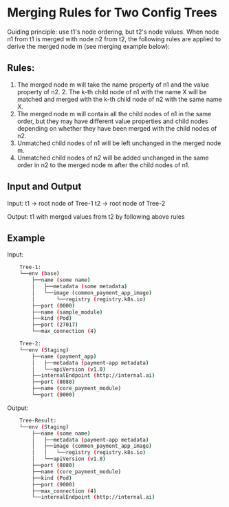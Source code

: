 # Merging Rules for Two Config Trees
Guiding principle: use t1's node ordering, but t2's node values.
When node n1 from t1 is merged with node n2 from t2, the following rules are applied
to derive the merged node m (see merging example below):

## Rules:
1. The merged node m will take the name property of n1 and the value property of n2. 2. The k-th child node of n1 with the name X will be matched and merged with the k-th child node of n2 with the same name X.
2. The merged node m will contain all the child nodes of n1 in the same order, but they may have different value properties and child nodes depending on whether they have been merged with the child nodes of n2.
3. Unmatched child nodes of n1 will be left unchanged in the merged node m.
4. Unmatched child nodes of n2 will be added unchanged in the same order in n2 to the merged node m after the child nodes of n1.

## Input and Output
Input:
    t1 -> root node of Tree-1
    t2 -> root node of Tree-2

Output:
    t1 with merged values from t2 by following above rules

## Example

Input:

```sh
    Tree-1:
    └──env (base)
        ├──name (some name)
        │   ├──metadata (some metadata)
        │   └──image (common_payment_app_image)
        │       └──registry (registry.k8s.io)
        ├──port (0000)
        ├──name (sample_module)
        ├──kind (Pod)
        ├──port (27017)
        └──max_connection (4)

    Tree-2:
    └──env (Staging)
        ├──name (payment_app)
        │   ├──metadata (payment-app metadata)
        │   └──apiVersion (v1.0)
        ├──internalEndpoint (http://internal.ai)
        ├──port (8080)
        ├──name (core_payment_module)
        └──port (9000)
```

Output:

```sh
    Tree-Result:
    └──env (Staging)
        ├──name (some name)
        │   ├──metadata (payment-app metadata)
        │   ├──image (common_payment_app_image)
        │   │   └──registry (registry.k8s.io)
        │   └──apiVersion (v1.0)
        ├──port (8080)
        ├──name (core_payment_module)
        ├──kind (Pod)
        ├──port (9000)
        ├──max_connection (4)
        └──internalEndpoint (http://internal.ai)
```